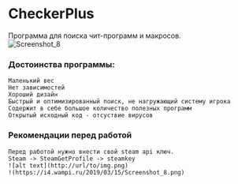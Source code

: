 # CheckerPlus
Программа для поиска чит-программ и макросов.  
![Screenshot_8](https://user-images.githubusercontent.com/33166919/54470582-57dbf480-47bb-11e9-81e1-5e3e8ffd04b2.png)


### Достоинства программы: 
	Маленький вес  
	Нет зависимостей  
	Хороший дизайн  
	Быстрый и оптимизированный поиск, не нагружающий систему игрока  
	Содержит в себе большое количество полезных программ  
	Открытый исходный код - отсуствие вирусов  

### Рекомендации перед работой
	Перед работой нужно внести свой steam api ключ.  
	Steam -> SteamGetProfile -> steamkey  
	![alt text](http://url/to/img.png)
	!(https://i4.wampi.ru/2019/03/15/Screenshot_8.png)

